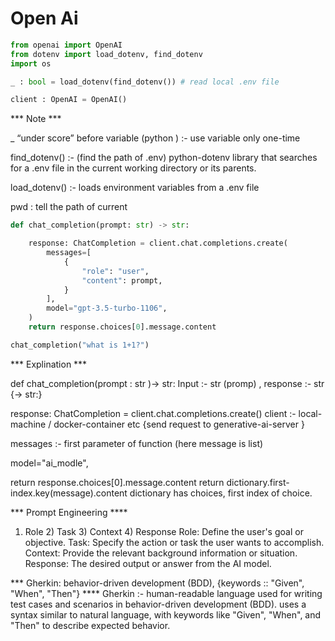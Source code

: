 # Open Ai

```python
from openai import OpenAI
from dotenv import load_dotenv, find_dotenv
import os

_ : bool = load_dotenv(find_dotenv()) # read local .env file

client : OpenAI = OpenAI()   
```

*** Note ***

_ “under score” before variable (python ) :- use variable only one-time 

find_dotenv() :-  (find the path of .env) python-dotenv library that searches for a .env file in the current working directory or its parents.

load_dotenv() :- loads environment variables from a .env file

pwd : tell the path of current 

```python
def chat_completion(prompt: str) -> str:

    response: ChatCompletion = client.chat.completions.create(
        messages=[
            {
                "role": "user",
                "content": prompt,
            }
        ],
        model="gpt-3.5-turbo-1106",
    )
    return response.choices[0].message.content

chat_completion("what is 1+1?")  
```

*** Explination ***

def chat_completion(prompt : str )-> str:
Input :- str (promp) , response :- str  {-> str:}

response: ChatCompletion = client.chat.completions.create()
client :- local-machine / docker-container etc {send request to generative-ai-server }

messages :- first parameter of function (here message is list)

model="ai_modle",

return response.choices[0].message.content
return dictionary.first-index.key(message).content
dictionary has choices, first index of choice.

*** Prompt Engineering ****
1) Role 2) Task 3) Context 4) Response
Role: Define the user's goal or objective.
Task: Specify the action or task the user wants to accomplish.
Context: Provide the relevant background information or situation.
Response: The desired output or answer from the AI model.

*** Gherkin: behavior-driven development (BDD), {keywords :: "Given", "When", "Then"}  ****
Gherkin :- human-readable language used for writing test cases and scenarios in behavior-driven development (BDD).
uses a syntax similar to natural language, with keywords like "Given", "When", and "Then" to describe expected behavior.